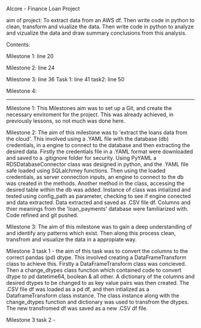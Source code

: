 AIcore - Finance Loan Project 

aim of project:
To extract data from an AWS df. 
Then write code in python to clean, transform and viualize the data. 
Then write code in python to analyze and vizualize the data and draw summary conclusions from this analysis. 


Contents:

Milestone 1: line 20 

Milestone 2: line 24

Milestone 3: line 36
Task 1: line 41 
task2: line 50

Milestone 4:

---------------------------------------------------------------

Milestone 1: 
This Milestones aim was to set up a Git, and create the necessary enviroment for the project. 
This was already achieved, in previously lessons, so not much was done here.

Milestone 2:
The aim of this milestone was to 'extract the loans data from the cloud'. 
This involved using a .YAML file with the database (db) credentials, in a engine to connect to the database and then extracting the desired data.
Firstly the credentials file in a .YAML format were downloaded and saved to a .gitignore folder for security. 
Using PyYAML a RDSDatabaseConnector class was designed in python, and the .YAML file safe loaded using SQLalchmey functions.
Then using the loaded credentials, as server connection inputs, an engine to connect to the db was created in the methods. 
Another method in the class, accessing the desired table within the db was added. 
Instance of class was intialized and tested using config_path as parameter, checking to see if engine conected and data extracted.
Data extracted and saved as .CSV file df. 
Columns and thier meanings from the 'loan_payments' database were familiarized with. 
Code refined and git pushed.

Milestone 3:
The aim of this milestone was to gain a deep understanding of and identify any patterns which exist.
Then along this process clean, transfrom and visualize the data in a appropiate way. 

Milestone 3 task 1 - the aim of this task was to convert the columns to the correct pandas (pd) dtype. 
This involved creating a DataFrameTransform class to achieve this.
Firstly a DataFrameTransform class was concieved.
Then a change_dtypes class function which contained code to convert dtype to pd datetime64, boolean & all other.
A dictionary of the columns and desired dtypes to be changed to as key value pairs was then created. 
The .CSV file df was loaded as a pd df, and then intialized as a DataframeTransform class instance.
The class instance along with the change_dtypes function and dictionary was used to transfrom the dtypes.
The new transfromed df was saved as a new .CSV df file. 

Milestone 3 task 2 - 


